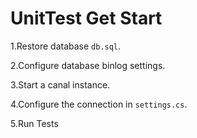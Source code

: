 ﻿# UnitTest Get Start

1.Restore database `db.sql`.

2.Configure database binlog settings.

3.Start a canal instance.

4.Configure the connection in `settings.cs`.

5.Run Tests

